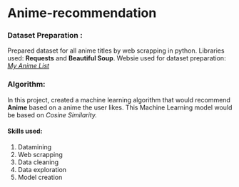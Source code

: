 # Anime-recommendation

### Dataset Preparation :
Prepared dataset for all anime titles by web scrapping in python. Libraries used: **Requests** and **Beautiful Soup**. Websie used for dataset preparation: [*My Anime List*](https://myanimelist.net/)

### Algorithm:
In this project, created a machine learning algorithm that would recommend **Anime** based on a anime the user likes. This Machine Learning model would be based on *Cosine Similarity.*

#### Skills used: 
1. Datamining
2. Web scrapping
3. Data cleaning
3. Data exploration
4. Model creation
